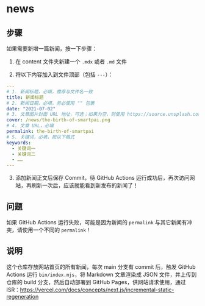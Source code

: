 # news

## 步骤

如果需要新增一篇新闻，按一下步骤：

1. 在 content 文件夹新建一个 `.mdx` 或者 `.md` 文件

2. 将以下内容加入到文件顶部（包括 `---`）：

  ```yml
  ---
  # 1. 新闻标题，必填，推荐与文件名一致
  title: 新闻标题
  # 2. 新闻日期，必填，务必使用 "" 包裹
  date: "2021-07-02"
  # 3. 文章图片封面 URL 地址，可选；如果为空，则使用 https://source.unsplash.com/800x450/?city
  cover: /news/the-birth-of-smartpai.png
  # 4. 文章 URL，必填
  permalink: the-birth-of-smartpai
  # 5. 关键词，必填，按以下格式
  keywords:
    - 关键词一
    - 关键词二
    - ……
  ---
  ```

3. 添加新闻正文后保存 Commit，待 GitHub Actions 运行成功后，再次访问网站，再刷新一次后，应该就能看到新发布的新闻了！

## 问题

如果 GitHub Actions 运行失败，可能是因为新闻的 `permalink` 与其它新闻有冲突，请使用一个不同的 `permalink`！

## 说明

这个仓库存放网站首页的所有新闻，每次 main 分支有 commit 后，触发 GitHub Actions 运行 `bin/index.mjs`，将 Markdown 文章渲染成 JSON 文件，并上传到仓库的 build 分支，然后自动部署到 GitHub Pages，供网站请求使用，通过 ISR：https://vercel.com/docs/concepts/next.js/incremental-static-regeneration
